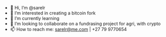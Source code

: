 - 👋 Hi, I’m @sarelr
- 👀 I’m interested in creating a bitcoin fork
- 🌱 I’m currently learning 
- 💞️ I’m looking to collaborate on a fundrasing project for agri, with crypto
- 📫 How to reach me: sarelr@me.com | +27 79 9770654

<!---
sarelr/sarelr is a ✨ special ✨ repository because its `README.md` (this file) appears on your GitHub profile.
You can click the Preview link to take a look at your changes.
--->
